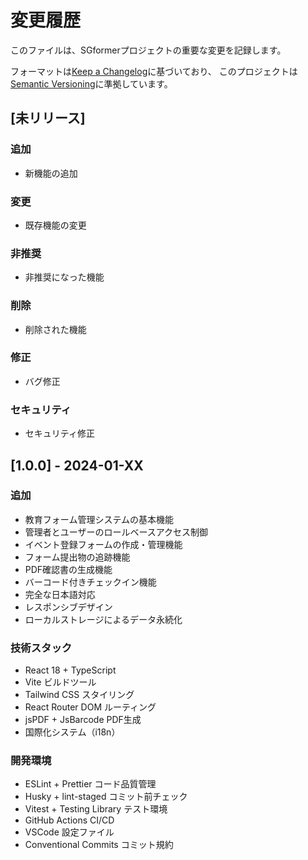 # 変更履歴

このファイルは、SGformerプロジェクトの重要な変更を記録します。

フォーマットは[Keep a Changelog](https://keepachangelog.com/ja/1.0.0/)に基づいており、
このプロジェクトは[Semantic Versioning](https://semver.org/lang/ja/)に準拠しています。

## [未リリース]

### 追加
- 新機能の追加

### 変更
- 既存機能の変更

### 非推奨
- 非推奨になった機能

### 削除
- 削除された機能

### 修正
- バグ修正

### セキュリティ
- セキュリティ修正

## [1.0.0] - 2024-01-XX

### 追加
- 教育フォーム管理システムの基本機能
- 管理者とユーザーのロールベースアクセス制御
- イベント登録フォームの作成・管理機能
- フォーム提出物の追跡機能
- PDF確認書の生成機能
- バーコード付きチェックイン機能
- 完全な日本語対応
- レスポンシブデザイン
- ローカルストレージによるデータ永続化

### 技術スタック
- React 18 + TypeScript
- Vite ビルドツール
- Tailwind CSS スタイリング
- React Router DOM ルーティング
- jsPDF + JsBarcode PDF生成
- 国際化システム（i18n）

### 開発環境
- ESLint + Prettier コード品質管理
- Husky + lint-staged コミット前チェック
- Vitest + Testing Library テスト環境
- GitHub Actions CI/CD
- VSCode 設定ファイル
- Conventional Commits コミット規約 